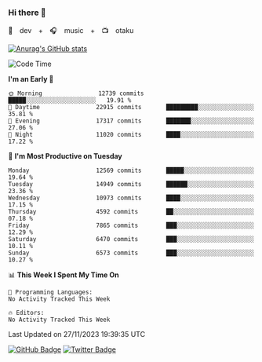 ### Hi there 👋

🚀　dev　+　🎧　music　+　📺　otaku


[![Anurag's GitHub stats](https://github-readme-stats.vercel.app/api?username=koheitasaka&count_private=true&show_icons=true&theme=monokai)](https://github.com/koheitasaka/github-readme-stats)

<!--START_SECTION:waka-->
![Code Time](http://img.shields.io/badge/Code%20Time-1%2C161%20hrs%2023%20mins-blue)

**I'm an Early 🐤** 

```text
🌞 Morning                12739 commits       █████░░░░░░░░░░░░░░░░░░░░   19.91 % 
🌆 Daytime                22915 commits       █████████░░░░░░░░░░░░░░░░   35.81 % 
🌃 Evening                17317 commits       ███████░░░░░░░░░░░░░░░░░░   27.06 % 
🌙 Night                  11020 commits       ████░░░░░░░░░░░░░░░░░░░░░   17.22 % 
```
📅 **I'm Most Productive on Tuesday** 

```text
Monday                   12569 commits       █████░░░░░░░░░░░░░░░░░░░░   19.64 % 
Tuesday                  14949 commits       ██████░░░░░░░░░░░░░░░░░░░   23.36 % 
Wednesday                10973 commits       ████░░░░░░░░░░░░░░░░░░░░░   17.15 % 
Thursday                 4592 commits        ██░░░░░░░░░░░░░░░░░░░░░░░   07.18 % 
Friday                   7865 commits        ███░░░░░░░░░░░░░░░░░░░░░░   12.29 % 
Saturday                 6470 commits        ███░░░░░░░░░░░░░░░░░░░░░░   10.11 % 
Sunday                   6573 commits        ███░░░░░░░░░░░░░░░░░░░░░░   10.27 % 
```


📊 **This Week I Spent My Time On** 

```text
💬 Programming Languages: 
No Activity Tracked This Week

🔥 Editors: 
No Activity Tracked This Week
```


 Last Updated on 27/11/2023 19:39:35 UTC
<!--END_SECTION:waka-->

[![GitHub Badge](https://img.shields.io/badge/GitHub-100000?style=for-the-badge&logo=github&logoColor=white)](https://github.com/koheitasaka)
[![Twitter Badge](https://img.shields.io/badge/Twitter-1DA1F2?style=for-the-badge&logo=twitter&logoColor=white)](https://twitter.com/sleep_asleep_)
